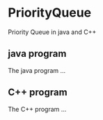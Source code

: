 # PriorityQueue
Priority Queue in java and C++

## java program 

The java program ... 

## C++ program 

The C++ program ... 
